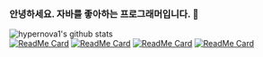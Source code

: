 ### 안녕하세요. 자바를 좋아하는 프로그래머입니다. 👋

![hypernova1's github stats](https://github-readme-stats.vercel.app/api?username=hypernova1&bg_color=30,e96443,904e95&title_color=fff&text_color=fff)  
[![ReadMe Card](https://github-readme-stats.vercel.app/api/pin/?username=hypernova1&repo=java-server-framework)](https://github.com/hypernova1/java-server-framework)
[![ReadMe Card](https://github-readme-stats.vercel.app/api/pin/?username=hypernova1&repo=sam-s-pring)](https://github.com/hypernova1/sam-s-pring)
[![ReadMe Card](https://github-readme-stats.vercel.app/api/pin/?username=hypernova1&repo=TIL)](https://github.com/hypernova1/TIL)
[![ReadMe Card](https://github-readme-stats.vercel.app/api/pin/?username=hypernova1&repo=algorithm)](https://github.com/hypernova1/algorithm)
<!--
**hypernova1/hypernova1** is a ✨ _special_ ✨ repository because its `README.md` (this file) appears on your GitHub profile.

Here are some ideas to get you started:

- 🔭 I’m currently working on ...
- 🌱 I’m currently learning ...
- 👯 I’m looking to collaborate on ...
- 🤔 I’m looking for help with ...
- 💬 Ask me about ...
- 📫 How to reach me: ...
- 😄 Pronouns: ...
- ⚡ Fun fact: ...
-->
